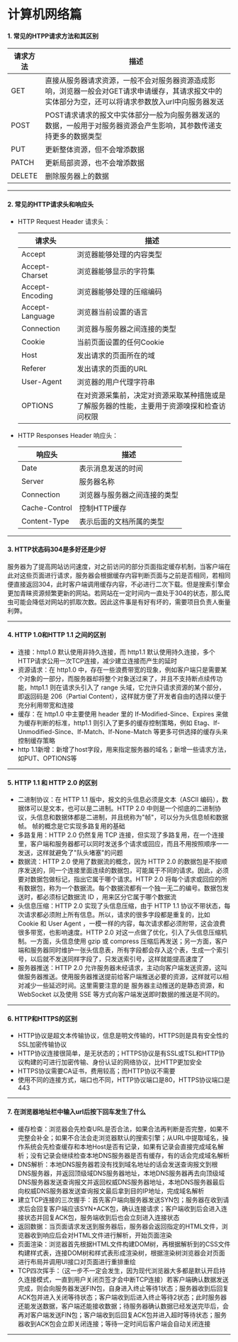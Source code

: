 # 计算机网络篇

#### 1. 常见的HTPP请求方法和其区别

| 请求方法 | 描述                                                         |
| -------- | ------------------------------------------------------------ |
| GET      | 直接从服务器请求资源，一般不会对服务器资源造成影响，浏览器一般会对GET请求申请缓存，其请求报文中的实体部分为空，还可以将请求参数放入url中向服务器发送 |
| POST     | POST请求请求的报文中实体部分一般为向服务器发送的数据，一般用于对服务器资源会产生影响，其参数传递支持更多的数据类型 |
| PUT      | 更新整体资源，但不会增添数据                                 |
| PATCH    | 更新局部资源，也不会增添数据                                 |
| DELETE   | 删除服务器上的数据                                           |

------

#### 2. 常见的HTTP请求头和响应头

- HTTP Request Header 请求头：

  | 请求头          | 描述                                                         |
  | --------------- | ------------------------------------------------------------ |
  | Accept          | 浏览器能够处理的内容类型                                     |
  | Accept-Charset  | 浏览器能够显示的字符集                                       |
  | Accept-Encoding | 浏览器能够处理的压缩编码                                     |
  | Accept-Language | 浏览器当前设置的语言                                         |
  | Connection      | 浏览器与服务器之间连接的类型                                 |
  | Cookie          | 当前页面设置的任何Cookie                                     |
  | Host            | 发出请求的页面所在的域                                       |
  | Referer         | 发出请求的页面的URL                                          |
  | User-Agent      | 浏览器的用户代理字符串                                       |
  | OPTIONS         | 在对资源采集前，决定对资源采取某种措施或是了解服务器的性能，主要用于资源嗅探和检查访问权限 |

- HTTP Responses Header 响应头：

  | 响应头        | 描述                         |
  | ------------- | ---------------------------- |
  | Date          | 表示消息发送的时间           |
  | Server        | 服务器名称                   |
  | Connection    | 浏览器与服务器之间连接的类型 |
  | Cache-Control | 控制HTTP缓存                 |
  | Content-Type  | 表示后面的文档所属的类型     |

------

#### 3. HTTP状态码304是多好还是少好

服务器为了提高网站访问速度，对之前访问的部分页面指定缓存机制，当客户端在此对这些页面进行请求，服务器会根据缓存内容判断页面与之前是否相同，若相同便直接返回304，此时客户端调用缓存内容，不必进行二次下载。但是搜索引擎会更加青睐资源频繁更新的网站。若网站在一定时间内一直处于304的状态，那么爬虫可能会降低对网站的抓取次数。因此这件事是有好有坏的，需要项目负责人衡量利弊。

------

#### 4. HTTP 1.0和HTTP 1.1 之间的区别

- 连接：http1.0 默认使用非持久连接，而 http1.1 默认使用持久连接，多个HTTP请求公用一次TCP连接，减少建立连接而产生的延时
- 资源请求：在 http1.0 中，存在一些浪费带宽的现象，例如客户端只是需要某个对象的一部分，而服务器却将整个对象送过来了，并且不支持断点续传功能，http1.1 则在请求头引入了 range 头域，它允许只请求资源的某个部分，即返回码是 206（Partial Content），这样就方便了开发者自由的选择以便于充分利用带宽和连接
- 缓存：在 http1.0 中主要使用 header 里的 If-Modified-Since、Expires 来做为缓存判断的标准，http1.1 则引入了更多的缓存控制策略，例如 Etag、If-Unmodified-Since、If-Match、If-None-Match 等更多可供选择的缓存头来控制缓存策略
- http 1.1新增：新增了host字段，用来指定服务器的域名；新增一些请求方法，如PUT、OPTIONS等

------

#### 5. HTTP 1.1 和 HTTP 2.0 的区别

- 二进制协议：在 HTTP 1.1 版中，报文的头信息必须是文本（ASCII 编码），数据体可以是文本，也可以是二进制。HTTP 2.0 中则是一个彻底的二进制协议，头信息和数据体都是二进制，并且统称为"帧"，可以分为头信息帧和数据帧。 帧的概念是它实现多路复用的基础
- 多路复用：HTTP 2.0 仍然复用 TCP 连接，但实现了多路复用，在一个连接里，客户端和服务器都可以同时发送多个请求或回应，而且不用按照顺序一一发送，这样就避免了"队头堵塞"的问题
- 数据流：HTTP 2.0 使用了数据流的概念，因为 HTTP 2.0 的数据包是不按顺序发送的，同一个连接里面连续的数据包，可能属于不同的请求。因此，必须要对数据包做标记，指出它属于哪个请求。HTTP 2.0 将每个请求或回应的所有数据包，称为一个数据流。每个数据流都有一个独一无二的编号。数据包发送时，都必须标记数据流 ID ，用来区分它属于哪个数据流
- 头信息压缩：HTTP 2.0 实现了头信息压缩，由于 HTTP 1.1 协议不带状态，每次请求都必须附上所有信息。所以，请求的很多字段都是重复的，比如 Cookie 和 User Agent ，一模一样的内容，每次请求都必须附带，这会浪费很多带宽，也影响速度。HTTP 2.0 对这一点做了优化，引入了头信息压缩机制。一方面，头信息使用 gzip 或 compress 压缩后再发送；另一方面，客户端和服务器同时维护一张头信息表，所有字段都会存入这个表，生成一个索引号，以后就不发送同样字段了，只发送索引号，这样就能提高速度了
- 服务器推送：HTTP 2.0 允许服务器未经请求，主动向客户端发送资源，这叫做服务器推送。使用服务器推送提前给客户端推送必要的资源，这样就可以相对减少一些延迟时间。这里需要注意的是 服务器主动推送的是静态资源，和 WebSocket 以及使用 SSE 等方式向客户端发送即时数据的推送是不同的。

------

#### 6. HTTP和HTTPS的区别

- HTTP协议是超文本传输协议，信息是明文传输的，HTTPS则是具有安全性的SSL加密传输协议
- HTTP协议连接很简单，是无状态的；HTTPS协议是有SSL或TSL和HTTP协议构建的可进行加密传输、身份认证的网络协议，比HTTP更加安全
- HTTPS协议需要CA证书，费用较高；而HTTP协议不需要
- 使用不同的连接方式，端口也不同，HTTP协议端口是80，HTTPS协议端口是443

------

#### 7. 在浏览器地址栏中输入url后按下回车发生了什么

- 缓存检查：浏览器会先检查URL是否合法，如果合法再判断是否完整，如果不完整会补全；如果不合法会走浏览器默认的搜索引擎；从URL中提取域名，操作系统会先检查缓存和本地Host是否有记录，如果有记录会直接完成域名解析；没有记录会继续检查本地DNS服务器是否有缓存，有的话会完成域名解析
- DNS解析：本地DNS服务器若没有找到域名地址的话会发送查询报文到根DNS服务器，并返回顶级域DNS服务器地址，本地DNS服务器再去向顶级域DNS服务器发送查询报文并返回权威DNS服务器地址，本地DNS服务器最后向权威DNS服务器发送查询报文最后拿到目的IP地址，完成域名解析
- 建立TCP连接的三次握手：首先客户端向服务器发送SYN包；服务器在收到请求后会回复客户端应该SYN+ACK包，确认连接请求；客户端收到后会进入连接状态并回复ACK包，服务端收到后也会立刻进入连接状态
- 返回数据：当页面请求发送到服务器后，服务器会返回指定的HTML文件，浏览器收到响应后会对HTML文件进行解析，开始页面渲染
- 页面渲染：浏览器首先根据HTML文件构建DOM树，再根据解析到的CSS文件构建样式表，连接DOM树和样式表形成渲染树，根据渲染树浏览器会对页面进行布局并调用UI接口对页面进行重排重绘
- TCP四次挥手：（这一步不一定会发生，因为现代浏览器大多都是默认开启持久连接模式，一直到用户关闭页签才会中断TCP连接）若客户端确认数据发送完成，则会向服务器发送FIN包，自身进入终止等待1状态；服务器收到后回复ACK包并进入关闭等待状态；客户端收到后进入终止等待2状态；此时服务器还能发送数据，客户端还能接收数据；待服务器确认数据已经发送完毕后，会再对客户端发送FIN包；客户端收到后回复ACK包并进入超时等待状态；服务器收到ACK包会立即关闭连接；等待一定时间后客户端会自动关闭连接

------

